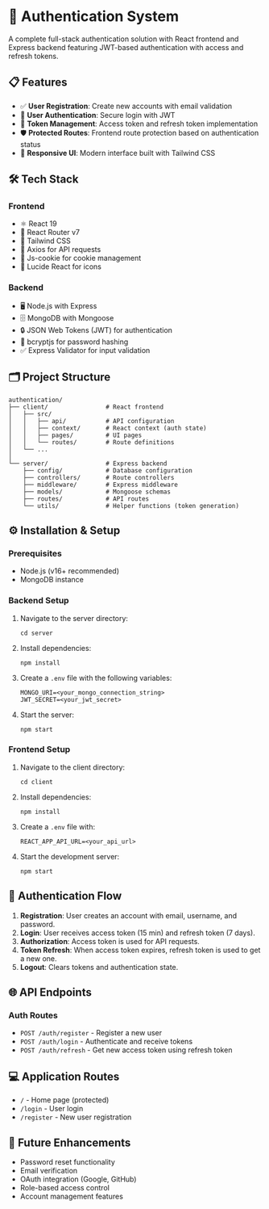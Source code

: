 # 🔐 Authentication System

A complete full-stack authentication solution with React frontend and Express backend featuring JWT-based authentication with access and refresh tokens.

## 📋 Features

- ✅ **User Registration**: Create new accounts with email validation
- 🔑 **User Authentication**: Secure login with JWT
- 🔄 **Token Management**: Access token and refresh token implementation
- 🛡️ **Protected Routes**: Frontend route protection based on authentication status
- 📱 **Responsive UI**: Modern interface built with Tailwind CSS

## 🛠️ Tech Stack

### Frontend
- ⚛️ React 19
- 🧭 React Router v7
- 💅 Tailwind CSS
- 📡 Axios for API requests
- 🍪 Js-cookie for cookie management
- 🎨 Lucide React for icons

### Backend
- 🖥️ Node.js with Express
- 🗄️ MongoDB with Mongoose
- 🔒 JSON Web Tokens (JWT) for authentication
- 🔐 bcryptjs for password hashing
- ✅ Express Validator for input validation

## 🗂️ Project Structure

```
authentication/
├── client/                # React frontend
│   ├── src/
│   │   ├── api/           # API configuration
│   │   ├── context/       # React context (auth state)
│   │   ├── pages/         # UI pages
│   │   └── routes/        # Route definitions
│   └── ...
│
└── server/                # Express backend
    ├── config/            # Database configuration
    ├── controllers/       # Route controllers
    ├── middleware/        # Express middleware
    ├── models/            # Mongoose schemas
    ├── routes/            # API routes
    └── utils/             # Helper functions (token generation)
```

## ⚙️ Installation & Setup

### Prerequisites
- Node.js (v16+ recommended)
- MongoDB instance

### Backend Setup
1. Navigate to the server directory:
   ```
   cd server
   ```
2. Install dependencies:
   ```
   npm install
   ```
3. Create a `.env` file with the following variables:
   ```
   MONGO_URI=<your_mongo_connection_string>
   JWT_SECRET=<your_jwt_secret>
   ```
4. Start the server:
   ```
   npm start
   ```

### Frontend Setup
1. Navigate to the client directory:
   ```
   cd client
   ```
2. Install dependencies:
   ```
   npm install
   ```
3. Create a `.env` file with:
   ```
   REACT_APP_API_URL=<your_api_url>
   ```
4. Start the development server:
   ```
   npm start
   ```

## 🔐 Authentication Flow

1. **Registration**: User creates an account with email, username, and password.
2. **Login**: User receives access token (15 min) and refresh token (7 days).
3. **Authorization**: Access token is used for API requests.
4. **Token Refresh**: When access token expires, refresh token is used to get a new one.
5. **Logout**: Clears tokens and authentication state.

## 🌐 API Endpoints

### Auth Routes
- `POST /auth/register` - Register a new user
- `POST /auth/login` - Authenticate and receive tokens
- `POST /auth/refresh` - Get new access token using refresh token

## 💻 Application Routes
- `/` - Home page (protected)
- `/login` - User login
- `/register` - New user registration

## 🧩 Future Enhancements
- Password reset functionality
- Email verification
- OAuth integration (Google, GitHub)
- Role-based access control
- Account management features